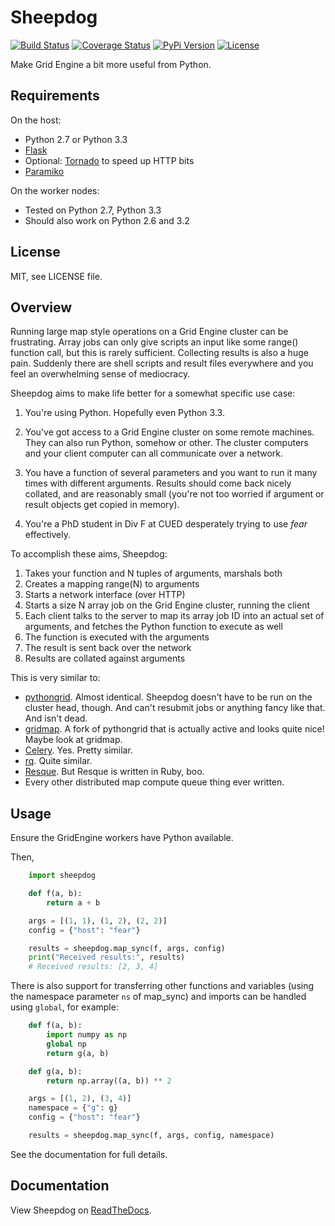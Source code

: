 # Sheepdog

[![Build Status](https://travis-ci.org/adamgreig/sheepdog.png?branch=master)](https://travis-ci.org/adamgreig/sheepdog)
[![Coverage Status](https://coveralls.io/repos/adamgreig/sheepdog/badge.png?branch=master)](https://coveralls.io/r/adamgreig/sheepdog?branch=master)
[![PyPi Version](https://pypip.in/v/Sheepdog/badge.png)](https://pypi.python.org/pypi/Sheepdog/)
[![License](https://pypip.in/license/Sheepdog/badge.png)](https://pypi.python.org/pypi/Sheepdog/)

Make Grid Engine a bit more useful from Python.

## Requirements


On the host:

* Python 2.7 or Python 3.3
* [Flask](http://flask.pocoo.org/)
* Optional: [Tornado](http://www.tornadoweb.org/) to speed up HTTP bits
* [Paramiko](https://github.com/paramiko/paramiko)

On the worker nodes:

* Tested on Python 2.7, Python 3.3
* Should also work on Python 2.6 and 3.2


## License

MIT, see LICENSE file.


## Overview

Running large map style operations on a Grid Engine cluster can be frustrating.
Array jobs can only give scripts an input like some range() function call, but
this is rarely sufficient.  Collecting results is also a huge pain.  Suddenly
there are shell scripts and result files everywhere and you feel an
overwhelming sense of mediocracy.

Sheepdog aims to make life better for a somewhat specific use case:

1. You're using Python. Hopefully even Python 3.3.

2. You've got access to a Grid Engine cluster on some remote machines.  They
   can also run Python, somehow or other.  The cluster computers and your
   client computer can all communicate over a network.

3. You have a function of several parameters and you want to run it many times
   with different arguments.  Results should come back nicely collated, and are
   reasonably small (you're not too worried if argument or result objects get
   copied in memory).

4. You're a PhD student in Div F at CUED desperately trying to use *fear*
   effectively.

To accomplish these aims, Sheepdog:

1. Takes your function and N tuples of arguments, marshals both
2. Creates a mapping range(N) to arguments
3. Starts a network interface (over HTTP)
4. Starts a size N array job on the Grid Engine cluster, running the client
5. Each client talks to the server to map its array job ID into an actual set
   of arguments, and fetches the Python function to execute as well
6. The function is executed with the arguments
7. The result is sent back over the network
8. Results are collated against arguments

This is very similar to:

* [pythongrid](https://code.google.com/p/pythongrid). Almost identical.
  Sheepdog doesn't have to be run on the cluster head, though. And can't
  resubmit jobs or anything fancy like that. And isn't dead.
* [gridmap](http://gridmap.readthedocs.org/). A fork of pythongrid that is
  actually active and looks quite nice! Maybe look at gridmap.
* [Celery](http://celeryproject.org/). Yes. Pretty similar.
* [rq](http://python-rq.org/). Quite similar.
* [Resque](http://resquework.org/). But Resque is written in Ruby, boo.
* Every other distributed map compute queue thing ever written.


## Usage

Ensure the GridEngine workers have Python available.

Then,

```python
    import sheepdog

    def f(a, b):
        return a + b

    args = [(1, 1), (1, 2), (2, 2)]
    config = {"host": "fear"}

    results = sheepdog.map_sync(f, args, config)
    print("Received results:", results)
    # Received results: [2, 3, 4]
```

There is also support for transferring other functions and variables (using the
namespace parameter `ns` of map_sync) and imports can be handled using
`global`, for example:

```python
    def f(a, b):
        import numpy as np
        global np
        return g(a, b)

    def g(a, b):
        return np.array((a, b)) ** 2

    args = [(1, 2), (3, 4)]
    namespace = {"g": g}
    config = {"host": "fear"}

    results = sheepdog.map_sync(f, args, config, namespace)
```

See the documentation for full details.

## Documentation

View Sheepdog on [ReadTheDocs](http://sheepdog.readthedocs.org/).
